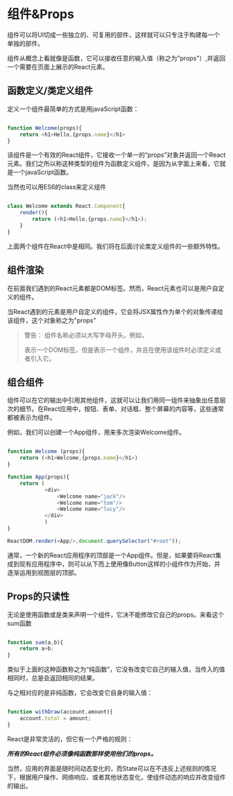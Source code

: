 # 组件&Props
 
组件可以将UI切成一些独立的、可复用的部件，这样就可以只专注于构建每一个单独的部件。

组件从概念上看就像是函数，它可以接收任意的输入值（称之为"props"）,并返回一个需要在页面上展示的React元素。

## 函数定义/类定义组件

定义一个组件最简单的方式是用javaScript函数：

```javascript

function Welcome(props){
    return <h1>Hello,{props.name}</h1>
}

```

该组件是一个有效的React组件，它接收一个单一的“props”对象并返回一个React元素。我们之所以称这种类型的组件为函数定义组件，是因为从字面上来看，它就是一个javaScript函数。

当然也可以用ES6的class来定义组件

```javascript

class Welcome extends React.Component{
    render(){
        return (<h1>Hello,{props.name}</h1>);
    }
}

```
上面两个组件在React中是相同。我们将在后面讨论类定义组件的一些额外特性。

## 组件渲染

在前面我们遇到的React元素都是DOM标签。然而，React元素也可以是用户自定义的组件。

当React遇到的元素是用户自定义的组件，它会将JSX属性作为单个的对象传递给该组件，这个对象称之为"props"

>警告：
组件名称必须以大写字母开头。例如，<div/>表示一个DOM标签，但是<Welcome/>表示一个组件，并且在使用该组件时必须定义或者引入它。
  
  
## 组合组件

组件可以在它的输出中引用其他组件，这就可以让我们用同一组件来抽象出任意层次的细节。在React应用中，按钮、表单、对话框、整个屏幕的内容等，这些通常都被表示为组件。

例如，我们可以创建一个App组件，用来多次渲染Welcome组件。

```javascript

function Welcome (props){
    return (<h1>Welcome,{props.name}</h1>)
}

function App(props){
    return (
            <div>
                <Welcome name="jack"/>
                <Welcome name="tom"/>
                <Welcome name="lucy"/>
            </div>
            )
}

ReactDOM.render(<App/>,document.querySelector("#root"));

```

通常，一个新的React应用程序的顶部是一个App组件。但是，如果要将React集成到现有应用程序中，则可以从下而上使用像Button这样的小组件作为开始，并逐渐运用到视图层的顶部。

## Props的只读性

无论是使用函数或是类来声明一个组件，它决不能修改它自己的props。来看这个sum函数

```javascript

function sum(a,b){
    return a+b;
}

```
类似于上面的这种函数称之为“纯函数”，它没有改变它自己的输入值，当传入的值相同时，总是会返回相同的结果。

与之相对应的是非纯函数，它会改变它自身的输入值：

```javascript

function withDraw(account,amount){
    account.total = amount;
}

```

React是非常灵活的，但它有一个严格的规则：

***所有的React组件必须像纯函数那样使用他们的props。***

当然，应用的界面是随时间动态变化的，而State可以在不违反上述规则的情况下，根据用户操作、网络响应、或者其他状态变化，使组件动态的响应并改变组件的输出。